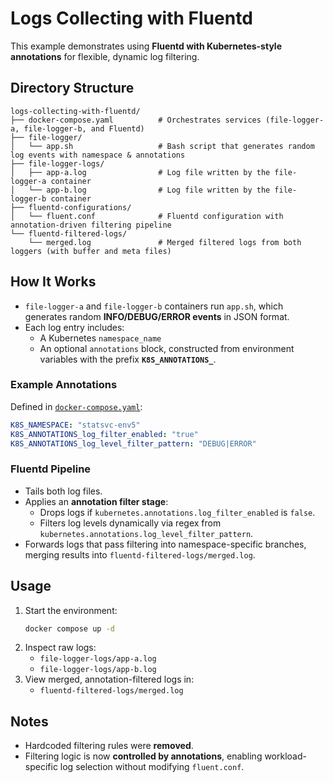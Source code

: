 # Logs Collecting with Fluentd

This example demonstrates using **Fluentd with Kubernetes-style annotations** for flexible, dynamic log filtering.

## Directory Structure

```
logs-collecting-with-fluentd/
├── docker-compose.yaml          # Orchestrates services (file-logger-a, file-logger-b, and Fluentd)
├── file-logger/
│   └── app.sh                   # Bash script that generates random log events with namespace & annotations
├── file-logger-logs/
│   ├── app-a.log                # Log file written by the file-logger-a container
│   └── app-b.log                # Log file written by the file-logger-b container
├── fluentd-configurations/
│   └── fluent.conf              # Fluentd configuration with annotation-driven filtering pipeline
└── fluentd-filtered-logs/
    └── merged.log               # Merged filtered logs from both loggers (with buffer and meta files)
```

## How It Works

- `file-logger-a` and `file-logger-b` containers run `app.sh`, which generates random **INFO/DEBUG/ERROR events** in JSON format.
- Each log entry includes:
  - A Kubernetes `namespace_name`
  - An optional `annotations` block, constructed from environment variables with the prefix **`K8S_ANNOTATIONS_`**.

### Example Annotations

Defined in [`docker-compose.yaml`](docker-compose.yaml):

```yaml
K8S_NAMESPACE: "statsvc-env5"
K8S_ANNOTATIONS_log_filter_enabled: "true"
K8S_ANNOTATIONS_log_level_filter_pattern: "DEBUG|ERROR"
```

### Fluentd Pipeline

- Tails both log files.
- Applies an **annotation filter stage**:
  - Drops logs if `kubernetes.annotations.log_filter_enabled` is `false`.
  - Filters log levels dynamically via regex from `kubernetes.annotations.log_level_filter_pattern`.
- Forwards logs that pass filtering into namespace-specific branches, merging results into `fluentd-filtered-logs/merged.log`.

## Usage

1. Start the environment:
   ```bash
   docker compose up -d
   ```
2. Inspect raw logs:
   - `file-logger-logs/app-a.log`
   - `file-logger-logs/app-b.log`
3. View merged, annotation-filtered logs in:
   - `fluentd-filtered-logs/merged.log`

## Notes

- Hardcoded filtering rules were **removed**.  
- Filtering logic is now **controlled by annotations**, enabling workload-specific log selection without modifying `fluent.conf`.